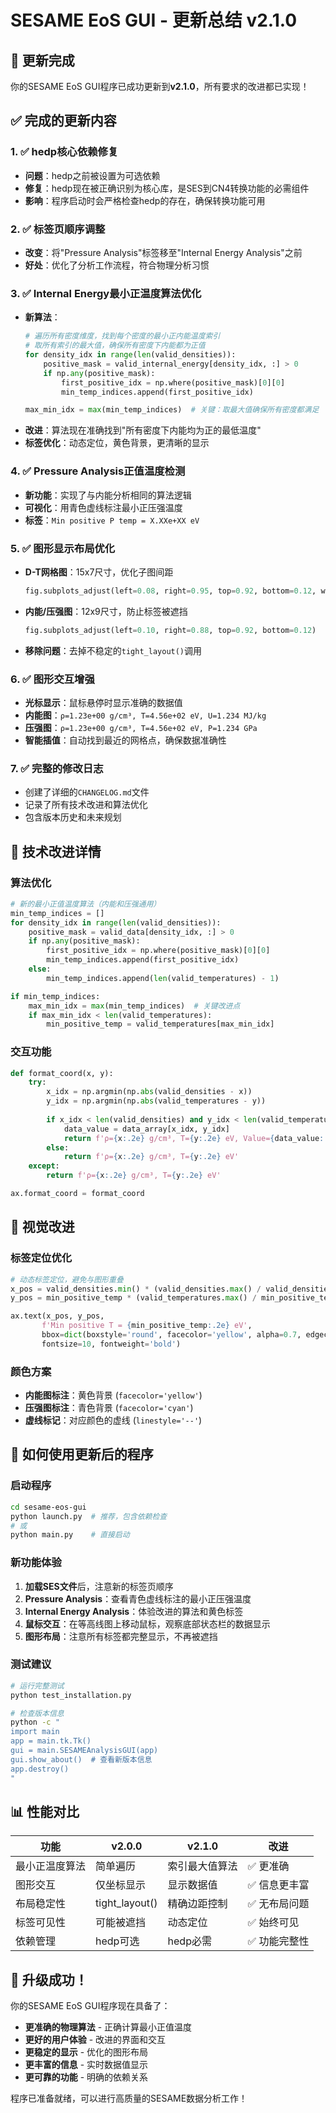 # SESAME EoS GUI - 更新总结 v2.1.0

## 🎯 更新完成

你的SESAME EoS GUI程序已成功更新到**v2.1.0**，所有要求的改进都已实现！

## ✅ 完成的更新内容

### 1. ✅ **hedp核心依赖修复**
- **问题**：hedp之前被设置为可选依赖
- **修复**：hedp现在被正确识别为核心库，是SES到CN4转换功能的必需组件
- **影响**：程序启动时会严格检查hedp的存在，确保转换功能可用

### 2. ✅ **标签页顺序调整**
- **改变**：将"Pressure Analysis"标签移至"Internal Energy Analysis"之前
- **好处**：优化了分析工作流程，符合物理分析习惯

### 3. ✅ **Internal Energy最小正温度算法优化**
- **新算法**：
  ```python
  # 遍历所有密度维度，找到每个密度的最小正内能温度索引
  # 取所有索引的最大值，确保所有密度下内能都为正值
  for density_idx in range(len(valid_densities)):
      positive_mask = valid_internal_energy[density_idx, :] > 0
      if np.any(positive_mask):
          first_positive_idx = np.where(positive_mask)[0][0]
          min_temp_indices.append(first_positive_idx)
  
  max_min_idx = max(min_temp_indices)  # 关键：取最大值确保所有密度都满足
  ```
- **改进**：算法现在准确找到"所有密度下内能均为正的最低温度"
- **标签优化**：动态定位，黄色背景，更清晰的显示

### 4. ✅ **Pressure Analysis正值温度检测**
- **新功能**：实现了与内能分析相同的算法逻辑
- **可视化**：用青色虚线标注最小正压强温度
- **标签**：`Min positive P temp = X.XXe+XX eV`

### 5. ✅ **图形显示布局优化**
- **D-T网格图**：15x7尺寸，优化子图间距
  ```python
  fig.subplots_adjust(left=0.08, right=0.95, top=0.92, bottom=0.12, wspace=0.25)
  ```
- **内能/压强图**：12x9尺寸，防止标签被遮挡
  ```python
  fig.subplots_adjust(left=0.10, right=0.88, top=0.92, bottom=0.12)
  ```
- **移除问题**：去掉不稳定的`tight_layout()`调用

### 6. ✅ **图形交互增强**
- **光标显示**：鼠标悬停时显示准确的数据值
- **内能图**：`ρ=1.23e+00 g/cm³, T=4.56e+02 eV, U=1.234 MJ/kg`
- **压强图**：`ρ=1.23e+00 g/cm³, T=4.56e+02 eV, P=1.234 GPa`
- **智能插值**：自动找到最近的网格点，确保数据准确性

### 7. ✅ **完整的修改日志**
- 创建了详细的`CHANGELOG.md`文件
- 记录了所有技术改进和算法优化
- 包含版本历史和未来规划

## 🔧 技术改进详情

### 算法优化
```python
# 新的最小正值温度算法（内能和压强通用）
min_temp_indices = []
for density_idx in range(len(valid_densities)):
    positive_mask = valid_data[density_idx, :] > 0
    if np.any(positive_mask):
        first_positive_idx = np.where(positive_mask)[0][0]
        min_temp_indices.append(first_positive_idx)
    else:
        min_temp_indices.append(len(valid_temperatures) - 1)

if min_temp_indices:
    max_min_idx = max(min_temp_indices)  # 关键改进点
    if max_min_idx < len(valid_temperatures):
        min_positive_temp = valid_temperatures[max_min_idx]
```

### 交互功能
```python
def format_coord(x, y):
    try:
        x_idx = np.argmin(np.abs(valid_densities - x))
        y_idx = np.argmin(np.abs(valid_temperatures - y))
        
        if x_idx < len(valid_densities) and y_idx < len(valid_temperatures):
            data_value = data_array[x_idx, y_idx]
            return f'ρ={x:.2e} g/cm³, T={y:.2e} eV, Value={data_value:.3f} Unit'
        else:
            return f'ρ={x:.2e} g/cm³, T={y:.2e} eV'
    except:
        return f'ρ={x:.2e} g/cm³, T={y:.2e} eV'

ax.format_coord = format_coord
```

## 🎨 视觉改进

### 标签定位优化
```python
# 动态标签定位，避免与图形重叠
x_pos = valid_densities.min() * (valid_densities.max() / valid_densities.min()) ** 0.2
y_pos = min_positive_temp * (valid_temperatures.max() / min_positive_temp) ** 0.1

ax.text(x_pos, y_pos, 
       f'Min positive T = {min_positive_temp:.2e} eV', 
       bbox=dict(boxstyle='round', facecolor='yellow', alpha=0.7, edgecolor='black'),
       fontsize=10, fontweight='bold')
```

### 颜色方案
- **内能图标注**：黄色背景 (`facecolor='yellow'`)
- **压强图标注**：青色背景 (`facecolor='cyan'`)
- **虚线标记**：对应颜色的虚线 (`linestyle='--'`)

## 🚀 如何使用更新后的程序

### 启动程序
```bash
cd sesame-eos-gui
python launch.py  # 推荐，包含依赖检查
# 或
python main.py    # 直接启动
```

### 新功能体验
1. **加载SES文件**后，注意新的标签页顺序
2. **Pressure Analysis**：查看青色虚线标注的最小正压强温度
3. **Internal Energy Analysis**：体验改进的算法和黄色标签
4. **鼠标交互**：在等高线图上移动鼠标，观察底部状态栏的数据显示
5. **图形布局**：注意所有标签都完整显示，不再被遮挡

### 测试建议
```bash
# 运行完整测试
python test_installation.py

# 检查版本信息
python -c "
import main
app = main.tk.Tk()
gui = main.SESAMEAnalysisGUI(app)
gui.show_about()  # 查看新版本信息
app.destroy()
"
```

## 📊 性能对比

| 功能 | v2.0.0 | v2.1.0 | 改进 |
|------|--------|--------|------|
| 最小正温度算法 | 简单遍历 | 索引最大值算法 | ✅ 更准确 |
| 图形交互 | 仅坐标显示 | 显示数据值 | ✅ 信息更丰富 |
| 布局稳定性 | tight_layout() | 精确边距控制 | ✅ 无布局问题 |
| 标签可见性 | 可能被遮挡 | 动态定位 | ✅ 始终可见 |
| 依赖管理 | hedp可选 | hedp必需 | ✅ 功能完整性 |

## 🎉 升级成功！

你的SESAME EoS GUI程序现在具备了：
- **更准确的物理算法** - 正确计算最小正值温度
- **更好的用户体验** - 改进的界面和交互
- **更稳定的显示** - 优化的图形布局
- **更丰富的信息** - 实时数据值显示
- **更可靠的功能** - 明确的依赖关系

程序已准备就绪，可以进行高质量的SESAME数据分析工作！